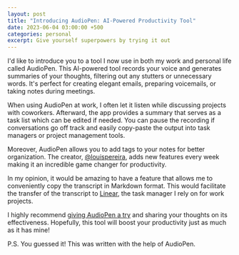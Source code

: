 ```yaml
---
layout: post
title: "Introducing AudioPen: AI-Powered Productivity Tool"
date: 2023-06-04 03:00:00 +500
categories: personal
excerpt: Give yourself superpowers by trying it out
---
```


I'd like to introduce you to a tool I now use in both my work and personal life called AudioPen. This AI-powered tool records your voice and generates summaries of your thoughts, filtering out any stutters or unnecessary words. It's perfect for creating elegant emails, preparing voicemails, or taking notes during meetings.

When using AudioPen at work, I often let it listen while discussing projects with coworkers. Afterward, the app provides a summary that serves as a task list which can be edited if needed. You can pause the recording if conversations go off track and easily copy-paste the output into task managers or project management tools.

Moreover, AudioPen allows you to add tags to your notes for better organization. The creator, [@louispereira](https://twitter.com/louispereira), adds new features every week making it an incredible game changer for productivity.

In my opinion, it would be amazing to have a feature that allows me to conveniently copy the transcript in Markdown format. This would facilitate the transfer of the transcript to [Linear](https://linear.app/), the task manager I rely on for work projects.

I highly recommend [giving AudioPen a try](https://audiopen.ai/?aff=Mq2RY) and sharing your thoughts on its effectiveness. Hopefully, this tool will boost your productivity just as much as it has mine!

P.S. You guessed it! This was written with the help of AudioPen.
